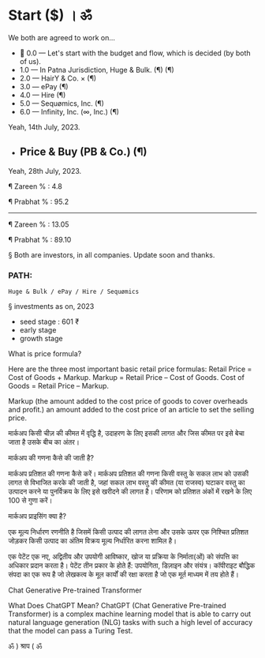 # Start ($) । ॐ
We both are agreed to work on...

 - 💯 0.0 — Let's start with the budget and flow, which is decided (by both of us).
 - 1.0 — In Patna Jurisdiction, Huge & Bulk. (¶) (¶)
 - 2.0 — HairY & Co. × (¶)
 - 3.0 — ePay (¶)
 - 4.0 — Hire (¶)
 - 5.0 — Sequømics, Inc. (¶)
 - 6.0 — Infinity, Inc. (∞, Inc.) (¶)

Yeah, 14th July, 2023.

 - ## Price & Buy (PB & Co.) (¶)

Yeah, 28th July, 2023.

¶ Zareen % : 4.8

¶ Prabhat % : 95.2

-------------------
¶ Zareen % : 13.05

¶ Prabhat % : 89.10

§ Both are investors, in all companies. Update soon and thanks.

### PATH:
    Huge & Bulk / ePay / Hire / Sequømics

§ investments as on, 2023
- seed stage : 601 ₹
- early stage
- growth stage

What is price formula?

Here are the three most important basic retail price formulas: Retail Price = Cost of Goods + Markup. Markup = Retail Price – Cost of Goods. Cost of Goods = Retail Price – Markup.

Markup (the amount added to the cost price of goods to cover overheads and profit.) an amount added to the cost price of an article to set the selling price.

मार्कअप किसी चीज़ की कीमत में वृद्धि है, उदाहरण के लिए इसकी लागत और जिस कीमत पर इसे बेचा जाता है उसके बीच का अंतर।

मार्कअप की गणना कैसे की जाती है?

मार्कअप प्रतिशत की गणना कैसे करें। मार्कअप प्रतिशत की गणना किसी वस्तु के सकल लाभ को उसकी लागत से विभाजित करके की जाती है, जहां सकल लाभ वस्तु की कीमत (या राजस्व) घटाकर वस्तु का उत्पादन करने या पुनर्विक्रय के लिए इसे खरीदने की लागत है। परिणाम को प्रतिशत अंकों में रखने के लिए 100 से गुणा करें।

मार्कअप प्राइसिंग क्या है?

एक मूल्य निर्धारण रणनीति है जिसमें किसी उत्पाद की लागत लेना और उसके ऊपर एक निश्चित प्रतिशत जोड़कर किसी उत्पाद का अंतिम विक्रय मूल्य निर्धारित करना शामिल है।

एक पेटेंट एक नए, अद्वितीय और उपयोगी आविष्कार, खोज या प्रक्रिया के निर्माता(ओं) को संपत्ति का अधिकार प्रदान करता है। पेटेंट तीन प्रकार के होते हैं: उपयोगिता, डिज़ाइन और संयंत्र। कॉपीराइट बौद्धिक संपदा का एक रूप है जो लेखकत्व के मूल कार्यों की रक्षा करता है जो एक मूर्त माध्यम में तय होते हैं।

Chat Generative Pre-trained Transformer

What Does ChatGPT Mean? ChatGPT (Chat Generative Pre-trained Transformer) is a complex machine learning model that is able to carry out natural language generation (NLG) tasks with such a high level of accuracy that the model can pass a Turing Test.

ॐ ) श्राप ( ॐ

